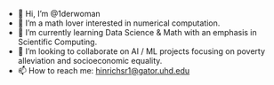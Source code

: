 - 👋 Hi, I’m @1derwoman
- 👀 I’m a math lover interested in numerical computation.
- 🌱 I’m currently learning Data Science & Math with an emphasis in Scientific Computing.
- 💞️ I’m looking to collaborate on AI / ML projects focusing on poverty alleviation and socioeconomic equality.
- 📫 How to reach me: hinrichsr1@gator.uhd.edu

<!---
1derwoman/1derwoman is a ✨ special ✨ repository because its `README.md` (this file) appears on your GitHub profile.
You can click the Preview link to take a look at your changes.
--->
